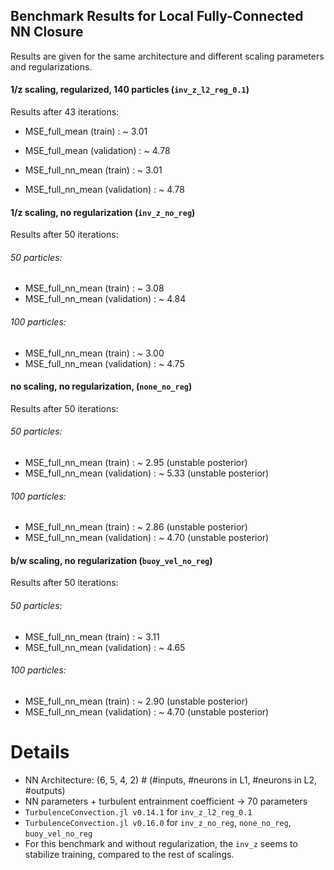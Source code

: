 ## Benchmark Results for Local Fully-Connected NN Closure

Results are given for the same architecture and different scaling parameters and regularizations.

#### 1/z scaling, regularized, 140 particles (`inv_z_l2_reg_0.1`)

Results after 43 iterations:
- MSE_full_mean (train) : ~ 3.01
- MSE_full_mean (validation) : ~ 4.78

- MSE_full_nn_mean (train) : ~ 3.01
- MSE_full_nn_mean (validation) : ~ 4.78

#### 1/z scaling, no regularization (`inv_z_no_reg`)

Results after 50 iterations:

###### 50 particles:

- MSE_full_nn_mean (train) : ~ 3.08
- MSE_full_nn_mean (validation) : ~ 4.84

###### 100 particles:

- MSE_full_nn_mean (train) : ~ 3.00
- MSE_full_nn_mean (validation) : ~ 4.75


#### no scaling, no regularization, (`none_no_reg`)

Results after 50 iterations:

###### 50 particles:

- MSE_full_nn_mean (train) : ~ 2.95 (unstable posterior)
- MSE_full_nn_mean (validation) : ~ 5.33 (unstable posterior)

###### 100 particles:

- MSE_full_nn_mean (train) : ~ 2.86 (unstable posterior)
- MSE_full_nn_mean (validation) : ~ 4.70 (unstable posterior)


#### b/w scaling, no regularization (`buoy_vel_no_reg`)

Results after 50 iterations:

###### 50 particles:

- MSE_full_nn_mean (train) : ~ 3.11
- MSE_full_nn_mean (validation) : ~ 4.65

###### 100 particles:

- MSE_full_nn_mean (train) : ~ 2.90 (unstable posterior)
- MSE_full_nn_mean (validation) : ~ 4.70 (unstable posterior)

# Details
  - NN Architecture: (6, 5, 4, 2) # (#inputs, #neurons in L1, #neurons in L2, #outputs)
  - NN parameters + turbulent entrainment coefficient -> 70 parameters
  - `TurbulenceConvection.jl v0.14.1` for `inv_z_l2_reg_0.1`
  - `TurbulenceConvection.jl v0.16.0` for `inv_z_no_reg`, `none_no_reg`, `buoy_vel_no_reg`
  - For this benchmark and without regularization, the `inv_z` seems to stabilize training,
    compared to the rest of scalings.
